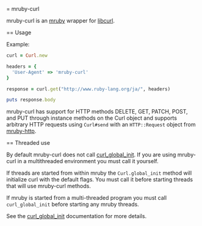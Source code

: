 = mruby-curl

mruby-curl is an [mruby](http://mruby.org) wrapper for
[libcurl](https://curl.haxx.se/libcurl/).

== Usage

Example:

```ruby
curl = Curl.new

headers = {
  'User-Agent' => 'mruby-curl'
}

response = curl.get("http://www.ruby-lang.org/ja/", headers)

puts response.body
```

mruby-curl has support for HTTP methods DELETE, GET, PATCH, POST, and PUT
through instance methods on the Curl object and supports arbitrary HTTP
requests using `Curl#send` with an `HTTP::Request` object from
[mruby-http](https://github.com/mattn/mruby-http).

== Threaded use

By default mruby-curl does not call
[curl_global_init](https://curl.haxx.se/libcurl/c/curl_global_init.html).  If
you are using mruby-curl in a multithreaded environment you must call it
yourself.

If threads are started from within mruby the `Curl.global_init` method will
initialize curl with the default flags.  You must call it before starting
threads that will use mruby-curl methods.

If mruby is started from a multi-threaded program you must call
`curl_global_init` before starting any mruby threads.

See the
[curl_global_init](https://curl.haxx.se/libcurl/c/curl_global_init.html)
documentation for more details.

